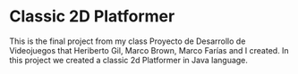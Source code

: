# Classic 2D Platformer
This is the final project from my class Proyecto de Desarrollo de Videojuegos that Heriberto Gil, Marco Brown, Marco Farías and I created. In this project we created a classic 2d Platformer in Java language. 
